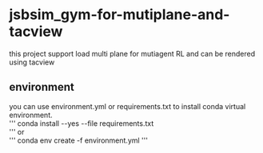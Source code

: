 # jsbsim_gym-for-mutiplane-and-tacview
this project support load multi plane for mutiagent RL and can be rendered using tacview

## environment  
you can use environment.yml or requirements.txt to install conda virtual environment.  
'''
conda install --yes --file requirements.txt  
'''
or  
'''
conda env create -f environment.yml
'''
